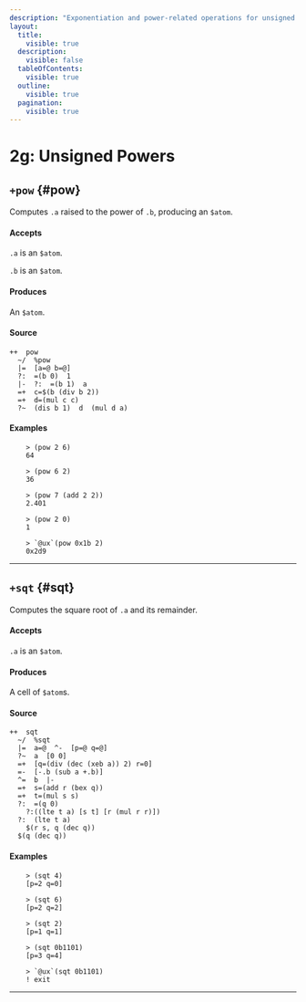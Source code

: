 ```yaml
---
description: "Exponentiation and power-related operations for unsigned integers."
layout:
  title:
    visible: true
  description:
    visible: false
  tableOfContents:
    visible: true
  outline:
    visible: true
  pagination:
    visible: true
---
```


# 2g: Unsigned Powers

## `+pow` {#pow}

Computes `.a` raised to the power of `.b`, producing an `$atom`.

#### Accepts

`.a` is an `$atom`.

`.b` is an `$atom`.

#### Produces

An `$atom`.

#### Source

```hoon
++  pow
  ~/  %pow
  |=  [a=@ b=@]
  ?:  =(b 0)  1
  |-  ?:  =(b 1)  a
  =+  c=$(b (div b 2))
  =+  d=(mul c c)
  ?~  (dis b 1)  d  (mul d a)
```

#### Examples

```
    > (pow 2 6)
    64

    > (pow 6 2)
    36

    > (pow 7 (add 2 2))
    2.401

    > (pow 2 0)
    1

    > `@ux`(pow 0x1b 2)
    0x2d9
```

---

## `+sqt` {#sqt}

Computes the square root of `.a` and its remainder.

#### Accepts

`.a` is an `$atom`.

#### Produces

A cell of `$atom`s.

#### Source

```hoon
++  sqt
  ~/  %sqt
  |=  a=@  ^-  [p=@ q=@]
  ?~  a  [0 0]
  =+  [q=(div (dec (xeb a)) 2) r=0]
  =-  [-.b (sub a +.b)]
  ^=  b  |-
  =+  s=(add r (bex q))
  =+  t=(mul s s)
  ?:  =(q 0)
    ?:((lte t a) [s t] [r (mul r r)])
  ?:  (lte t a)
    $(r s, q (dec q))
  $(q (dec q))
```

#### Examples

```
    > (sqt 4)
    [p=2 q=0]

    > (sqt 6)
    [p=2 q=2]

    > (sqt 2)
    [p=1 q=1]

    > (sqt 0b1101)
    [p=3 q=4]

    > `@ux`(sqt 0b1101)
    ! exit
```

---

